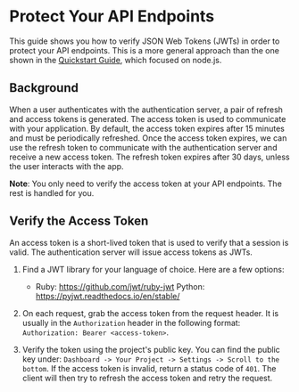 # Protect Your API Endpoints

This guide shows you how to verify JSON Web Tokens (JWTs) in order to protect your API endpoints. This is a more general approach than the one shown in the [Quickstart Guide](../01-quickstart.md#making-api-calls), which focused on node.js.


## Background

When a user authenticates with the authentication server, a pair of refresh and access tokens is generated. The access token is used to communicate with your application. By default, the access token expires after 15 minutes and must be periodically refreshed. Once the access token expires, we can use the refresh token to communicate with the authentication server and receive a new access token. The refresh token expires after 30 days, unless the user interacts with the app.

**Note**: You only need to verify the access token at your API endpoints. The rest is handled for you.


## Verify the Access Token

An access token is a short-lived token that is used to verify that a session is valid. The authentication server will issue access tokens as JWTs.

1. Find a JWT library for your language of choice. Here are a few options:

    - Ruby: https://github.com/jwt/ruby-jwt
    Python: https://pyjwt.readthedocs.io/en/stable/

2. On each request, grab the access token from the request header. It is usually in the `Authorization` header in the following format: `Authorization: Bearer <access-token>`.

3. Verify the token using the project's public key. You can find the public key under: `Dashboard -> Your Project -> Settings -> Scroll to the bottom`. If the access token is invalid, return a status code of `401`. The client will then try to refresh the access token and retry the request.
